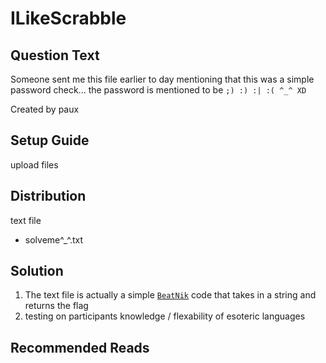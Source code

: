 # ILikeScrabble

## Question Text
Someone sent me this file earlier to day mentioning that this was a simple password check... the password is mentioned to be `;) :) :| :( ^_^ XD`

Created by paux

## Setup Guide
upload files

## Distribution
text file
- solveme^_^.txt

## Solution
1.  The text file is actually a simple [`BeatNik`](http://search.cpan.org/dist/Acme-Beatnik/Beatnik.pm) code that takes in a string and returns the flag
2.  testing on participants knowledge / flexability of esoteric languages

## Recommended Reads

